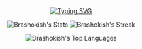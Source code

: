 
<div align="center">
<a href="https://git.io/typing-svg"><img src="https://readme-typing-svg.demolab.com?font=Ribeye&size=50&pause=1000&color=F710B1&center=true&width=910&height=100&lines=𝐊𝐈𝐒𝐇𓅃;" alt="Typing SVG" /></a>

![Brashokish's Stats](https://github-readme-stats.vercel.app/api?username=Brashokish&theme=blue-green&show_icons=true&hide_border=true&count_private=false)
![Brashokish's Streak](https://github-readme-streak-stats.herokuapp.com/?user=Brashokish&theme=blue-green&hide_border=true)

![Brashokish's Top Languages](https://github-readme-stats.vercel.app/api/top-langs/?username=Brashokish&theme=blue-green&show_icons=true&hide_border=true&layout=compact)

